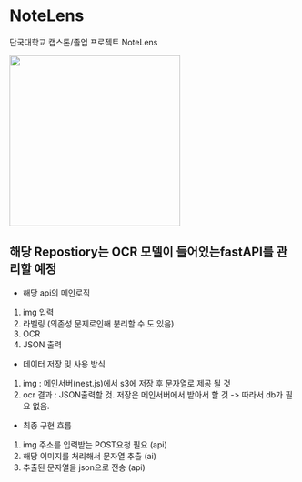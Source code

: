 # NoteLens
단국대학교 캡스톤/졸업 프로젝트 NoteLens

<img src="https://github.com/lms990108/NoteLens/assets/103021300/5a6bc04c-1e1d-4504-aa8e-9644f20e7f0b" height="300"/>


## 해당 Repostiory는 OCR 모델이 들어있는fastAPI를 관리할 예정

- 해당 api의 메인로직 
1. img 입력
2. 라벨링 (의존성 문제로인해 분리할 수 도 있음)
3. OCR
4. JSON 출력

- 데이터 저장 및 사용 방식
1. img : 메인서버(nest.js)에서 s3에 저장 후 문자열로 제공 될 것
2. ocr 결과 : JSON출력할 것. 저장은 메인서버에서 받아서 할 것
-> 따라서 db가 필요 없음. 

- 최종 구현 흐름
1. img 주소를 입력받는 POST요청 필요 (api)
2. 해당 이미지를 처리해서 문자열 추출 (ai)
3. 추출된 문자열을 json으로 전송 (api)